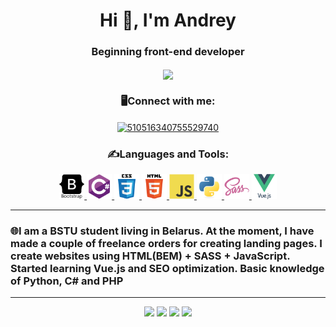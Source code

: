 <h1 align="center">Hi 👋, I'm Andrey</h1>
<h3 align="center">Beginning front-end developer</h3>
<p align="center"> <img align="center" width="500px" src="https://github.com/AndreyChiruk/AndreyChiruk/assets/108932683/826ba4aa-4104-45d2-8ed5-8ddcb71da3b8"></p>

<h3 align="center">🖥Connect with me:</h3>
<p align="center">
<a href="https://discord.gg/510516340755529740" target="blank"><img align="center" src="https://raw.githubusercontent.com/rahuldkjain/github-profile-readme-generator/master/src/images/icons/Social/discord.svg" alt="510516340755529740" height="30" width="40" /></a>
</p>

<h3 align="center">✍️Languages and Tools:</h3>

  <p align="center"> <a href="https://getbootstrap.com" target="_blank" rel="noreferrer"> <img src="https://raw.githubusercontent.com/devicons/devicon/master/icons/bootstrap/bootstrap-plain-wordmark.svg" alt="bootstrap" width="40" height="40"/> </a> <a href="https://www.w3schools.com/cs/" target="_blank" rel="noreferrer"> <img src="https://raw.githubusercontent.com/devicons/devicon/master/icons/csharp/csharp-original.svg" alt="csharp" width="40" height="40"/> </a> <a href="https://www.w3schools.com/css/" target="_blank" rel="noreferrer"> <img src="https://raw.githubusercontent.com/devicons/devicon/master/icons/css3/css3-original-wordmark.svg" alt="css3" width="40" height="40"/> </a> <a href="https://www.w3.org/html/" target="_blank" rel="noreferrer"> <img src="https://raw.githubusercontent.com/devicons/devicon/master/icons/html5/html5-original-wordmark.svg" alt="html5" width="40" height="40"/> </a> <a href="https://developer.mozilla.org/en-US/docs/Web/JavaScript" target="_blank" rel="noreferrer"> <img src="https://raw.githubusercontent.com/devicons/devicon/master/icons/javascript/javascript-original.svg" alt="javascript" width="40" height="40"/> </a> <a href="https://www.python.org" target="_blank" rel="noreferrer"> <img src="https://raw.githubusercontent.com/devicons/devicon/master/icons/python/python-original.svg" alt="python" width="40" height="40"/> </a> <a href="https://sass-lang.com" target="_blank" rel="noreferrer"> <img src="https://raw.githubusercontent.com/devicons/devicon/master/icons/sass/sass-original.svg" alt="sass" width="40" height="40"/> </a> <a href="https://vuejs.org/" target="_blank" rel="noreferrer"> <img src="https://raw.githubusercontent.com/devicons/devicon/master/icons/vuejs/vuejs-original-wordmark.svg" alt="vuejs" width="40" height="40"/> </a> </p>

<hr>
<h3>🌐I am a BSTU student living in Belarus. At the moment, I have made a couple of freelance orders for creating landing pages. I create websites using HTML(BEM) + SASS + JavaScript. Started learning Vue.js and SEO optimization. Basic knowledge of Python, C# and PHP</h3>
<hr>
<p align="center">
  <img src="https://github.r2v.ch/codewars?user=Andrey_Chiruk&stroke=green" width="400">
  <img src="https://github-readme-stats.vercel.app/api?username=andreychiruk&show_icons=true&theme=bear" width="400">
  <img src="https://github-readme-streak-stats.herokuapp.com?user=andreychiruk&theme=dark&hide_border=true" width="400">
  <img src="[![Top Langs](https://github-readme-stats.vercel.app/api/top-langs/?username=AndreyChiruk)](https://github.com/anuraghazra/github-readme-stats)" width="400">
</p>
